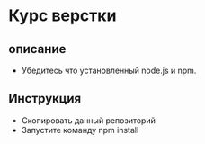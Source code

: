 # Курс верстки

## описание

* Убедитесь что установленный node.js и npm.
## Инструкция
* Скопировать данный репозиторий
* Запустите команду npm install 
